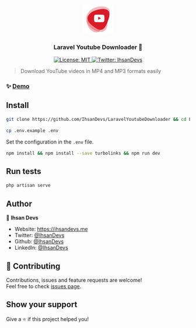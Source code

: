<div align="center">
<img src="public/assets/img/icons/android-chrome-512x512.png" alt="Logo" width="80" height="80">
<h3>Laravel Youtube Downloader 👋</h1>

<p>
  <a href="#" target="_blank">
    <img alt="License: MIT" src="https://img.shields.io/badge/License-MIT-yellow.svg" />
  </a>
  <a href="https://twitter.com/IhsanDevs" target="_blank">
    <img alt="Twitter: IhsanDevs" src="https://img.shields.io/twitter/follow/IhsanDevs.svg?style=social" />
  </a>
</p>
</div>

> Download YouTube videos in MP4 and MP3 formats easily

### ✨ [Demo](https://youtubedownloader.dbapi.org)

## Install

```sh
git clone https://github.com/IhsanDevs/LaravelYoutubeDownloader && cd LaravelYoutubeDownloader
```

```sh
cp .env.example .env
```

Set the configuration in the `.env` file.

```sh
npm install && npm install --save turbolinks && npm run dev
```

## Run tests

```sh
php artisan serve
```

## Author

👤 **Ihsan Devs**

-   Website: https://ihsandevs.me
-   Twitter: [@IhsanDevs](https://twitter.com/IhsanDevs)
-   Github: [@IhsanDevs](https://github.com/IhsanDevs)
-   LinkedIn: [@IhsanDevs](https://linkedin.com/in/IhsanDevs)

## 🤝 Contributing

Contributions, issues and feature requests are welcome!<br />Feel free to check [issues page](https://github.com/IhsanDevs/LaravelYoutubeDownloader/issues).

## Show your support

Give a ⭐️ if this project helped you!
